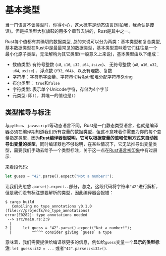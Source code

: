 # 基本类型
当一门语言不谈类型时，你得小心，这大概率是动态语言(别拍我，我承认是废话)。但是把类型大张旗鼓的用多个章节去讲的，Rust是其中之一。

Rust每个值都有其确切的数据类型, 总的来说可以分为两类：基本类型和复合类型, 基本数据类型在Rust中是最最常见的数据类型，基本类型意味着它们往往是一个最小化原子类型，无法解构为其它类型(一般意义上来说)，基本类型由以下组成：

- 数值类型: 有符号整数 (`i8`, `i16`, `i32`, `i64`, `isize`)、 无符号整数 (`u8`, `u16`, `u32`, `u64`, `usize`) 、浮点数 (`f32`, `f64`)、以及有理数、复数
- 字符串：字符串字面量、字符串切片&str和堆分配字符串String
- 布尔类型： `true`和`false`
- 字符类型: 表示单个Unicode字符，存储为4个字节
- 元类型: 即`()`，其唯一的值也是`()`


## 类型推导与标注

与`python`、`javascript`等动态语言不同，Rust是一门静态类型语言，也就是编译器必须在编译期知道我们所有变量的数据类型，但这不意味着你需要为你的每个变量指定类型，因为**Rust编译器很聪明，它可以根据变量的值和使用方式来自动推导出变量的类型**，同时编译器也不够聪明，在某些情况下，它无法推导出变量类型，需要我们手动去给予一个类型标注，关于这一点在[Rust语言初印象](../../first-try/hello-world.md#Rust语言初印象)中有过展示.

来看段代码:
```rust
let guess = "42".parse().expect("Not a number!");
```

让我们先忽悠`.parse().expect..`部分，总之，这段代码将字符串`"42"`进行解析，但是我们没有标注想要解析的类型，因此编译器会报错：
```console
$ cargo build
   Compiling no_type_annotations v0.1.0 (file:///projects/no_type_annotations)
error[E0282]: type annotations needed
 --> src/main.rs:2:9
  |
2 |     let guess = "42".parse().expect("Not a number!");
  |         ^^^^^ consider giving `guess` a type
```

意味着，我们需要提供给编译器更多的信息，例如给`guess`变量一个**显示的类型标注**: `let guess:i32 = ...` 或者`"42".parse::<i32>()`.

